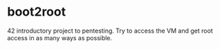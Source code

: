 # boot2root
42 introductory project to pentesting. Try to access the VM and get root access in as many ways as possible.
